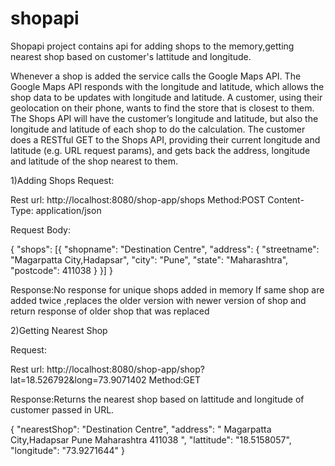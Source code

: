 # shopapi

Shopapi project contains api for adding shops to the memory,getting nearest shop based on customer's lattitude and longitude.

Whenever a shop is added the service calls the Google Maps API. The Google Maps API responds
with the longitude and latitude, which allows the shop data to be updates with longitude and latitude.
A customer, using their geolocation on their phone, wants to find the store that is closest to them.
The Shops API will have the customer’s longitude and latitude, but also the longitude and latitude of
each shop to do the calculation.
The customer does a RESTful GET to the Shops API, providing their current longitude and latitude
(e.g. URL request params), and gets back the address, longitude and latitude of the shop nearest to
them.

1)Adding Shops
Request:

Rest url: http://localhost:8080/shop-app/shops
Method:POST
Content-Type: application/json

Request Body:

{
	"shops": [{
		"shopname": "Destination Centre",
		"address": {
			"streetname": "Magarpatta City,Hadapsar",
			"city": "Pune",
			"state": "Maharashtra",
			"postcode": 411038
		}
	}]
}

Response:No response for unique shops added in memory
If same shop are added twice ,replaces the older version with newer version of shop and return response of older shop that was replaced


2)Getting Nearest Shop

Request:

Rest url: http://localhost:8080/shop-app/shop?lat=18.526792&long=73.9071402
Method:GET

Response:Returns the nearest shop based on lattitude and longitude of customer passed in URL.

{
"nearestShop": "Destination Centre",
"address": " Magarpatta City,Hadapsar Pune Maharashtra 411038 ",
"lattitude": "18.5158057",
"longitude": "73.9271644"
}


